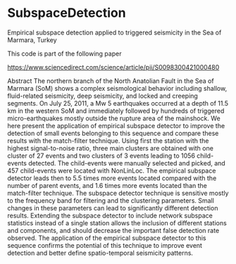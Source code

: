 # SubspaceDetection
Empirical subspace detection applied to triggered seismicity in the Sea of Marmara, Turkey

This code is part of the following paper

https://www.sciencedirect.com/science/article/pii/S0098300421000480

Abstract
The northern branch of the North Anatolian Fault in the Sea of Marmara (SoM) shows a complex seismological behavior including shallow, fluid-related seismicity, 
deep seismicity, and locked and creeping segments. On July 25, 2011, a Mw 5 earthquakes occurred at a depth of 11.5 km in the western SoM and immediately followed 
by hundreds of triggered micro-earthquakes mostly outside the rupture area of the mainshock. We here present the application of empirical subspace detector to 
improve the detection of small events belonging to this sequence and compare these results with the match-filter technique. Using first the station with the highest 
signal-to-noise ratio, three main clusters are obtained with one cluster of 27 events and two clusters of 3 events leading to 1056 child-events detected. The child-events
were manually selected and picked, and 457 child-events were located with NonLinLoc. The empirical subspace detector leads then to 5.5 times more events located compared 
with the number of parent events, and 1.6 times more events located than the match-filter technique. The subspace detector technique is sensitive mostly to the frequency 
band for filtering and the clustering parameters. Small changes in these parameters can lead to significantly different detection results. Extending the subspace detector 
to include network subspace statistics instead of a single station allows the inclusion of different stations and components, and should decrease the important 
false detection rate observed. The application of the empirical subspace detector to this sequence confirms the potential of this technique to improve event detection 
and better define spatio-temporal seismicity patterns.
